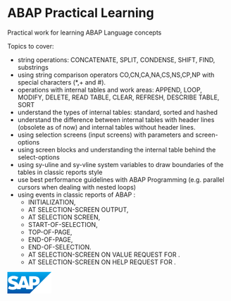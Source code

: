 # ABAP Practical Learning
Practical work for learning ABAP Language concepts

Topics to cover:
* string operations: CONCATENATE, SPLIT, CONDENSE, SHIFT, FIND, substrings
* using string comparison operators CO,CN,CA,NA,CS,NS,CP,NP with special characters (*,+ and #).
* operations with internal tables and work areas: APPEND, LOOP, MODIFY, DELETE, READ TABLE, CLEAR, REFRESH, DESCRIBE TABLE, SORT
* understand the types of internal tables: standard, sorted and hashed
* understand the difference between internal tables with header lines (obsolete as of now) and internal tables without header lines.
* using selection screens (input screens) with parameters and screen-options
* using screen blocks and understanding the internal table behind the select-options
* using sy-uline and sy-vline system variables to draw boundaries of the tables in classic reports style
* use best performance guidelines with ABAP Programming (e.g. parallel cursors when dealing with nested loops)
* using events in classic reports of ABAP :
  * INITIALIZATION,
  * AT SELECTION-SCREEN OUTPUT,
  *  AT SELECTION SCREEN,
  *   START-OF-SELECTION,
  *   TOP-OF-PAGE,
  *   END-OF-PAGE,
  *   END-OF-SELECTION.
  *   AT SELECTION-SCREEN ON VALUE REQUEST FOR <FIELD>.
  *   AT SELECTION-SCREEN ON HELP REQUEST FOR <FIELD>.
<img src="sap_logo.png" alt="SAP Logo" width="100">
